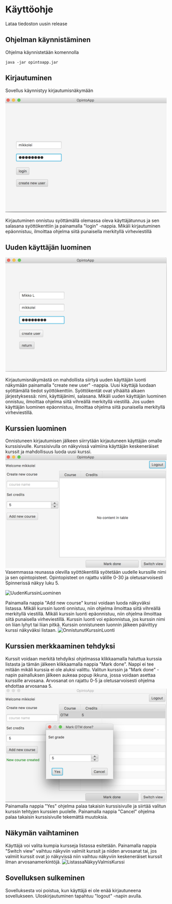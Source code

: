 # Käyttöohje

Lataa tiedoston uusin release

## Ohjelman käynnistäminen

Ohjelma käynnistetään komennolla

```
java -jar opintoapp.jar
```

## Kirjautuminen

Sovellus käynnistyy kirjautumisnäkymään

![login](https://github.com/mikkolei/otm-harjoitustyo/blob/master/dokumentointi/kuvat/loginNäkymä.png)

Kirjautuminen onnistuu syöttämällä olemassa oleva käyttäjätunnus ja sen salasana syöttökenttiin ja painamalla "login" -nappia.
Mikäli kirjautuminen epäonnistuu, ilmoittaa ohjelma siitä punaisella merkityllä virheviestillä

## Uuden käyttäjän luominen


![uudenKäyttäjänLuominen](https://github.com/mikkolei/otm-harjoitustyo/blob/master/dokumentointi/kuvat/uudenKäyttäjänLuonti.png)

Kirjautumisnäkymästä on mahdollista siirtyä uuden käyttäjän luonti näkymään painamalla "create new user" -nappia. 
Uusi käyttäjä luodaan syöttämällä tiedot syöttökenttiin. Syöttökentät ovat ylhäältä alkaen järjestyksessä: nimi, käyttäjänimi, salasana.
Mikäli uuden käyttäjän luominen onnistuu, ilmoittaa ohjelma siitä vihreällä merkityllä viestillä. Jos uuden käyttäjän luominen epäonnistuu, ilmoittaa ohjelma siitä punaisella merkityllä virheviestillä.

## Kurssien luominen

Onnistuneen kirjautumisen jälkeen siirrytään kirjautuneen käyttäjän omalle kurssisivulle. Kurssisivulla on näkyvissä valmiina käyttäjän keskeneräiset kurssit ja mahdollisuus luoda uusi kurssi.
![TyhjäNäkymä](https://github.com/mikkolei/otm-harjoitustyo/blob/master/dokumentointi/kuvat/TyhjäNäkymä.png)
Vasemmassa reunassa olevilla syöttökentillä syötetään uudelle kurssille nimi ja sen opintopisteet. Opintopisteet on rajattu välille 0-30 ja oletusarvoisesti Spinnerissä näkyy luku 5.

![UudenKurssinLuominen](https://github.com/mikkolei/otm-harjoitustyo/blob/master/dokumentointi/kuvat/UudenKurssinLisäysOsaKuva.png)

Painamalla nappia "Add new course" kurssi voidaan luoda näkyväksi listassa. Mikäli kurssin luonti onnistuu, niin ohjelma ilmoittaa siitä vihreällä merkityllä viestillä. Mikäli kurssin luonti epäonnistuu, niin ohjelma ilmoittaa siitä punaisella virheviestillä. Kurssin luonti voi epäonnistua, jos kurssin nimi on liian lyhyt tai liian pitkä. 
Kurssin onnistuneen luonnin jälkeen päivittyy kurssi näkyväksi listaan.
![OnnistunutKurssinLuonti](https://github.com/mikkolei/otm-harjoitustyo/blob/master/dokumentointi/kuvat/OnnistunutKurssinLuontiNäkyyListassa.png)


## Kurssien merkkaaminen tehdyksi

Kurssit voidaan merkitä tehdyiksi ohjelmassa klikkaamalla haluttua kurssia listasta ja tämän jälkeen klikkaamalla nappia "Mark done". Nappi ei tee mitään mikäli kurssia ei ole aluksi valittu. 
Valitun kurssin ja "Mark done" -napin painalluksen jälkeen aukeaa popup ikkuna, jossa voidaan asettaa kurssille arvosana. Arvosanat on rajattu 0-5 ja oletusarvoisesti ohjelma ehdottaa arvosanaa 5. 
![Popup](https://github.com/mikkolei/otm-harjoitustyo/blob/master/dokumentointi/kuvat/MerkitseKurssiValmiiksi.png)
Painamalla nappia "Yes" ohjelma palaa takaisin kurssisivulle ja siirtää valitun kurssin tehtyjen kurssien puolelle. Painamalla nappia "Cancel" ohjelma palaa takaisin kurssisivulle tekemättä muutoksia.


## Näkymän vaihtaminen

Käyttäjä voi valita kumpia kursseja listassa esitetään. Painamalla nappia "Switch view" vaihtuu näkyviin valmiit kurssit ja niiden arvosanat tai, jos valmiit kurssit ovat jo näkyvissä niin vaihtuu näkyviin keskeneräiset kurssit ilman arvosanamerkintöjä.
![ListassaNäkyyValmisKurssi](https://github.com/mikkolei/otm-harjoitustyo/blob/master/dokumentointi/kuvat/ValmisKurssiNäkyyOikeassaListassa.png)


## Sovelluksen sulkeminen

Sovelluksesta voi poistua, kun käyttäjä ei ole enää kirjautuneena sovellukseen. Uloskirjautuminen tapahtuu "logout" -napin avulla.
